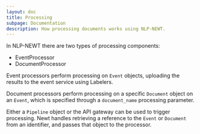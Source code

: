 ```yaml
---
layout: doc
title: Processing
subpage: Documentation
description: How processing documents works using NLP-NEWT.
---
```


In NLP-NEWT there are two types of processing components:

- EventProcessor
- DocumentProcessor

Event processors perform processing on ``Event`` objects, uploading the results
to the event service using Labelers.

Document processors perform processing on a specific ``Document`` object on an
``Event``, which is specified through a ``document_name`` processing parameter.

Either a ``Pipeline`` object or the API gateway can be used to trigger
processing. Newt handles retrieving a reference to the ``Event`` or ``Document``
from an identifier, and passes that object to the processor.

